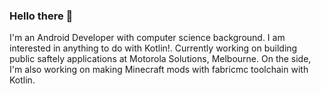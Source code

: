 ### Hello there 👋

I'm an Android Developer with computer science background. I am interested in anything to do with Kotlin!. Currently working on building public saftely applications at Motorola Solutions, Melbourne. On the side, I'm also working on making Minecraft mods with fabricmc toolchain with Kotlin.

